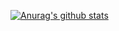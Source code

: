 [![Anurag's github stats](https://github-readme-stats.vercel.app/api?username=peguimasid)](https://github.com/anuraghazra/github-readme-stats)
